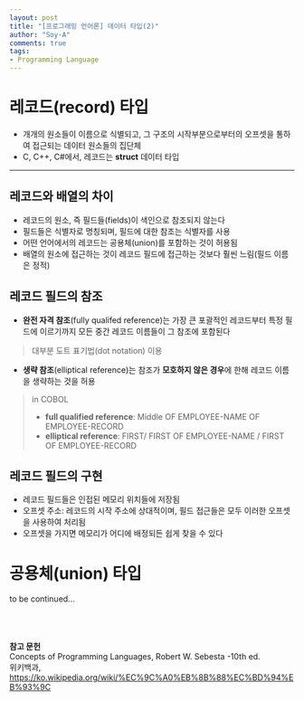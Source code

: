 ```yaml
---
layout: post
title: "[프로그래밍 언어론] 데이터 타입(2)"
author: "Soy-A"
comments: true
tags:
- Programming Language
---
```


# 레코드(record) 타입

- 개개의 원소들이 이름으로 식별되고, 그 구조의 시작부분으로부터의 오프셋을 통하여 접근되는 데이터 원소들의 집단체
- C, C++, C#에서, 레코드는 **struct** 데이터 타입

---

## 레코드와 배열의 차이

- 레코드의 원소, 즉 필드들(fields)이 색인으로 참조되지 않는다
- 필드들은 식별자로 명칭되며, 필드에 대한 참조는 식별자를 사용
- 어떤 언어에서의 레코드는 공용체(union)를 포함하는 것이 허용됨
- 배열의 원소에 접근하는 것이 레코드 필드에 접근하는 것보다 훨씬 느림(필드 이름은 정적)

## 레코드 필드의 참조

- **완전 자격 참조**(fully qualifed reference)는 가장 큰 포괄적인 레코드부터 특정 필드에 이르기까지 모든 중간 레코드 이름들이 그 참조에 포함된다
> 대부분 도트 표기법(dot notation) 이용
- **생략 참조**(elliptical reference)는 참조가 **모호하지 않은 경우**에 한해 레코드 이름을 생략하는 것을 허용
> in COBOL
>- **full qualified reference**: Middle OF EMPLOYEE-NAME OF EMPLOYEE-RECORD
>- **elliptical reference**: FIRST/ FIRST OF EMPLOYEE-NAME / FIRST OF EMPLOYEE-RECORD

## 레코드 필드의 구현

- 레코드 필드들은 인접된 메모리 위치들에 저장됨
- 오프셋 주소: 레코드의 시작 주소에 상대적이며, 필드 접근들은 모두 이러한 오프셋을 사용하여 처리됨
- 오프셋을 가지면 메모리가 어디에 배정되든 쉽게 찾을 수 있다

# 공용체(union) 타입

to be continued...





<br/><br/><br/>
**참고 문헌**<br/>
Concepts of Programming Languages, Robert W. Sebesta -10th ed.<br/>
위키백과, https://ko.wikipedia.org/wiki/%EC%9C%A0%EB%8B%88%EC%BD%94%EB%93%9C
